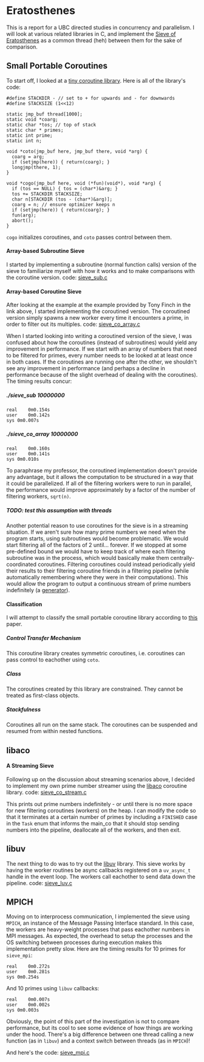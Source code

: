 <h1> Eratosthenes </h1>

This is a report for a UBC directed studies in concurrency and parallelism. I will look at various related libraries in C, and implement the [Sieve of Eratosthenes](https://en.wikipedia.org/wiki/Sieve_of_Eratosthenes) as a common thread (heh) between them for the sake of comparison.

<h2> Small Portable Coroutines </h2>

To start off, I looked at a [tiny coroutine library](https://fanf.livejournal.com/105413.html). Here is all of the library's code:

```
#define STACKDIR - // set to + for upwards and - for downwards
#define STACKSIZE (1<<12)

static jmp_buf thread[1000];
static void *coarg;
static char *tos; // top of stack
static char * primes;
static int prime;
static int n;

void *coto(jmp_buf here, jmp_buf there, void *arg) {
  coarg = arg;
  if (setjmp(here)) { return(coarg); }
  longjmp(there, 1);
}

void *cogo(jmp_buf here, void (*fun)(void*), void *arg) {
  if (tos == NULL) { tos = (char*)&arg; }
  tos += STACKDIR STACKSIZE;
  char n[STACKDIR (tos - (char*)&arg)];
  coarg = n; // ensure optimizer keeps n
  if (setjmp(here)) { return(coarg); }
  fun(arg);
  abort();
}
```

`cogo` initializes coroutines, and `coto` passes control between them. 

<h4>Array-based Subroutine Sieve</h4>

I started by implementing a subroutine (normal function calls) version of the sieve to familiarize myself with how it works and to make comparisons with the coroutine version. code: [sieve_sub.c](github.com/bnwlkr/Eratosthenes/sieve_sub.c)

<h4>Array-based Coroutine Sieve</h4>

After looking at the example at the example provided by Tony Finch in the link above, I started implementing the coroutined version. The coroutined version simply spawns a new worker every time it encounters a prime, in order to filter out its multiples. code: [sieve_co_array.c](github.com/bnwlkr/Eratosthenes/sieve_co_array.c)

When I started looking into writing a coroutined version of the sieve, I was confused about how the coroutines (instead of subroutines) would yield any improvement in performance. If we start with an array of numbers that need to be filtered for primes, every number needs to be looked at at least once in both cases. If the coroutines are running one after the other, we shouldn't see any improvement in performance (and perhaps a decline in performance because of the slight overhead of dealing with the coroutines). The timing results concur:
<h5> ./sieve_sub 10000000 </h5>

```
real	0m0.154s
user	0m0.142s
sys	0m0.007s
```

<h5> ./sieve_co_array 10000000 </h5>

```
real	0m0.160s
user	0m0.141s
sys	0m0.010s
```

To paraphrase my professor, the coroutined implementation doesn't provide any advantage, but it allows the computation to be structured in a way that it could be parallelized. If all of the filtering workers were to run in parallel, the performance would improve approximately by a factor of the number of filtering workers, `sqrt(n)`.

<h5>TODO: test this assumption with threads</h3>

Another potential reason to use coroutines for the sieve is in a streaming situation. If we aren't sure how many prime numbers we need when the program starts, using subroutines would become problematic. We would start filtering all of the factors of 2 until... forever. If we stopped at some pre-defined bound we would have to keep track of where each filtering subroutine was in the process, which would basically make them centrally-coordinated coroutines. Filtering coroutines could instead periodically yield their results to their filtering coroutine friends in a filtering pipeline (while automatically remembering where they were in their computations). This would allow the program to output a continuous stream of prime numbers indefinitely (a [generator](https://matthias.benkard.de/journal/116)).

<h4> Classification </h4>

I will attempt to classify the small portable coroutine library according to [this](http://www.inf.puc-rio.br/~roberto/docs/MCC15-04.pdf) paper.

<h5> Control Transfer Mechanism </h5>

This coroutine library creates symmetric coroutines, i.e. coroutines can pass control to eachother using `coto`.

<h5> Class </h5>

The coroutines created by this library are constrained. They cannot be treated as first-class objects.

<h5> Stackfulness </h5>

Coroutines all run on the same stack. The coroutines can be suspended and resumed from within nested functions.

<h2> libaco </h2>

<h4> A Streaming Sieve </h4>

Following up on the discussion about streaming scenarios above, I decided to implement my own prime number streamer using the [libaco](https://github.com/hnes/libaco) coroutine library. code: [sieve_co_stream.c](github.com/bnwlkr/Eratosthenes/sieve_luv.c)

This prints out prime numbers indefinitely - or until there is no more space for new filtering coroutines (workers) on the heap. I can modify the code so that it terminates at a certain number of primes by including a `FINISHED` case in the `Task` enum that informs the main_co that it should stop sending numbers into the pipeline, deallocate all of the workers, and then exit.


<h2> libuv </h2>

The next thing to do was to try out the [libuv](github.com/libuv/libuv) library. This sieve works by having the worker routines be async callbacks registered on a `uv_async_t` handle in the event loop. The workers call eachother to send data down the pipeline. code: [sieve_luv.c](github.com/bnwlkr/Eratosthenes/sieve_luv.c)


<h2> MPICH </h2>

Moving on to interprocess communication, I implemented the sieve using `MPICH`, an instance of the Message Passing Interface standard. In this case, the workers are heavy-weight processes that pass eachother numbers in MPI messages. As expected, the overhead to setup the processes and the OS switching between processes during execution makes this implementation pretty slow. Here are the timing results for 10 primes for `sieve_mpi`:


```
real	0m0.272s
user	0m0.281s
sys	0m0.254s
```

And 10 primes using `libuv` callbacks:

```
real	0m0.007s
user	0m0.002s
sys	0m0.003s
```

Obviously, the point of this part of the investigation is not to compare performance, but its cool to see some evidence of how things are working under the hood. There's a big difference between one thread calling a new function (as in `libuv`) and a context switch between threads (as in `MPICH`)!

And here's the code: [sieve_mpi.c](github.com/bnwlkr/sieve_mpi.c)








